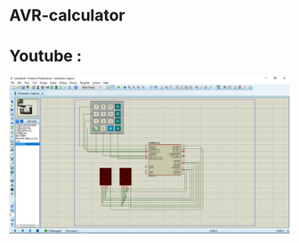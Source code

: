 # AVR-calculator

# Youtube :

[![Checkout simulation here](https://github.com/maifeeulasad/AVR-calculator/blob/master/media/ss.png)](https://www.youtube.com/watch?v=RDHxwJXK7rw)
